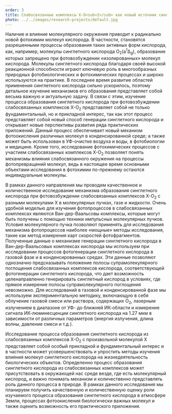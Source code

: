 ```yaml
---
order: 3
title: Слабосвязанные комплексы Х-О<sub>2</sub> как новый источник синглетного кислорода
photo: ../../images/research-projects/default.jpg
---
```

Наличие и влияние молекулярного окружения приводит к радикально новой фотохимии молекул кислорода. 
В частности, становятся разрешенными процессы образования таких активных форм кислорода, как, например, 
молекулы синглетного кислорода O<sub>2</sub>(a<sup>1</sup>Δ<sub>g</sub>), образование которых запрещено при фотовозбуждении «изолированных» молекул 
кислорода. Молекулы синглетного кислорода благодаря своей высокой реакционной способности играют ключевую роль в 
многообразных природных фотобиологических и фотохимических процессах и широко используются на практике. 
В последнее время развитие областей применения синглетного кислорода сильно ускорилось, поэтому детальное 
изучение механизмов его образования представляет собой весьма важную и актуальную задачу. В связи с этим, 
изучение процесса образования синглетного кислорода при фотовозбуждении слабосвязанных комплексов Х-О<sub>2</sub> 
представляет собой не только фундаментальный, но и прикладной интерес, так как этот процесс представляет собой 
новый способ генерации синглетного кислорода и открывает новые перспективы развития ряда практических приложений. 
Данный процесс обеспечивает новый механизм фотоокисления различных молекул в конденсированной среде; 
а также может быть использован в УФ-очистке воздуха и воды, в фотобиологии и медицине. Кроме того, исследование 
фотохимических процессов с участием слабосвязанных комплексов X-O<sub>2</sub> позволяет понять механизмы влияния 
слабосвязанного окружения на процессы фотопревращений молекул, ведь в настоящее время основными объектами 
исследования в фотохимии по-прежнему остаются индивидуальные молекулы.

В рамках данного направления мы проводим качественное и количественное исследование механизма образования синглетного 
кислорода при фотовозбуждении слабосвязанных комплексов Х-О<sub>2</sub> с разными молекулами Х в молекулярных пучках, газе и жидкости. 
Очень удобной моделью для изучения фотопроцессов в слабосвязанных комплексах являются Ван-дер-Ваальсовы комплексы, 
которые могут быть получены с помощью техники импульсных молекулярных пучков. Условия молекулярного пучка позволяют 
применять для исследования механизма фотопроцессов наиболее «мощные» методы исследования, такие как метод измерения 
карт скоростей фотофрагментов. Полученные данные о механизме генерации синглетного кислорода в Ван-дер-Ваальсовых 
комплексах кислорода мы используем при исследовании процессов фотогенерации синглетного кислорода в газовой фазе и 
в конденсированных средах. Эти данные позволяют однозначно предсказывать положение полосы супрамолекулярного 
поглощения слабосвязанных комплексов кислорода, соответствующей фотогенерации синглетного кислорода, что 
дает возможность целенаправленно генерировать синглетный кислород в условиях, где прямое измерение полосы 
супрамолекулярного поглощения невозможно. Для исследований в газовой и конденсированной фазе мы используем 
экспериментальную методику, включающую в себя облучение газовой смеси или раствора, содержащих О<sub>2</sub>, лазерным 
излучением в диапазоне от УФ- до ближней ИК-области и измерение сигнала ИК-люминесценции синглетного кислорода 
на 1.27 мкм в зависимости от различных параметров (энергия излучения, длина волны, давление смеси и т.д.).

Исследование процесса образования синглетного кислорода из слабосвязанных комплексов Х-О<sub>2</sub> 
с произвольной молекулой Х представляет собой особый прикладной и фундаментальный интерес и в частности может 
усовершенствовать и упростить методы изучения влияния молекул синглетного кислорода на жизнедеятельность биологических объектов. 
Определенно процесс образования синглетного кислорода из слабосвязанных комплексов может присутствовать 
в окружающей нас среде везде, где есть молекулярный кислород, и важно понимать механизм и количественно 
представлять роль данного процесса в природе. В рамках данного исследования мы планируем получить качественную 
и количественную оценку роли изучаемого процесса образования синглетного кислорода в атмосфере Земли, процессах 
фотоокисления биологически важных молекул и также оценить возможность его практического приложения.
